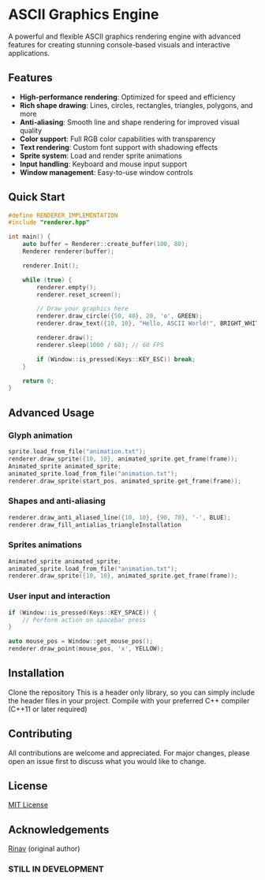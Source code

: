 # ASCII Graphics Engine

A powerful and flexible ASCII graphics rendering engine with advanced features for creating stunning console-based visuals and interactive applications.

## Features

- **High-performance rendering**: Optimized for speed and efficiency
- **Rich shape drawing**: Lines, circles, rectangles, triangles, polygons, and more
- **Anti-aliasing**: Smooth line and shape rendering for improved visual quality
- **Color support**: Full RGB color capabilities with transparency
- **Text rendering**: Custom font support with shadowing effects
- **Sprite system**: Load and render sprite animations
- **Input handling**: Keyboard and mouse input support
- **Window management**: Easy-to-use window controls

## Quick Start

```cpp
#define RENDERER_IMPLEMENTATION
#include "renderer.hpp"

int main() {
    auto buffer = Renderer::create_buffer(100, 80);
    Renderer renderer(buffer);

    renderer.Init();

    while (true) {
        renderer.empty();
        renderer.reset_screen();

        // Draw your graphics here
        renderer.draw_circle({50, 40}, 20, 'o', GREEN);
        renderer.draw_text({10, 10}, "Hello, ASCII World!", BRIGHT_WHITE);

        renderer.draw();
        renderer.sleep(1000 / 60); // 60 FPS

        if (Window::is_pressed(Keys::KEY_ESC)) break;
    }

    return 0;
}
```

## Advanced Usage

### Glyph animation

```cpp
sprite.load_from_file("animation.txt");
renderer.draw_sprite({10, 10}, animated_sprite.get_frame(frame));
Animated_sprite animated_sprite;
animated_sprite.load_from_file("animation.txt");
renderer.draw_sprite(start_pos, animated_sprite.get_frame(frame));
```

### Shapes and anti-aliasing

```cpp
renderer.draw_anti_aliased_line({10, 10}, {90, 70}, '-', BLUE);
renderer.draw_fill_antialias_triangleInstallation
```

### Sprites animations

```cpp
Animated_sprite animated_sprite;
animated_sprite.load_from_file("animation.txt");
renderer.draw_sprite({10, 10}, animated_sprite.get_frame(frame));
```

### User input and interaction

```cpp
if (Window::is_pressed(Keys::KEY_SPACE)) {
    // Perform action on spacebar press
}

auto mouse_pos = Window::get_mouse_pos();
renderer.draw_point(mouse_pos, 'x', YELLOW);
```

## Installation

Clone the repository
This is a header only library, so you can simply include the header files in your project.
Compile with your preferred C++ compiler (C++11 or later required)

## Contributing

All contributions are welcome and appreciated. For major changes, please open an issue first to discuss what you would like to change.

## License

[MIT License](https://choosealicense.com/licenses/mit/)

## Acknowledgements

[Rinav](https://github.com/Rrrinav) (original author)

### STILL IN DEVELOPMENT
